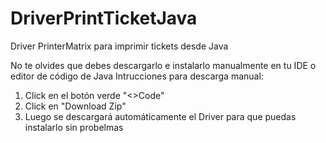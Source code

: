 # DriverPrintTicketJava
Driver PrinterMatrix para imprimir tickets desde Java

No te olvides que debes descargarlo e instalarlo manualmente en tu IDE o editor de código de Java
Intrucciones para descarga manual:
1. Click en el botón verde "<>Code"
2. Click en "Download Zip"
3. Luego se descargará automáticamente el Driver para que puedas instalarlo sin probelmas
